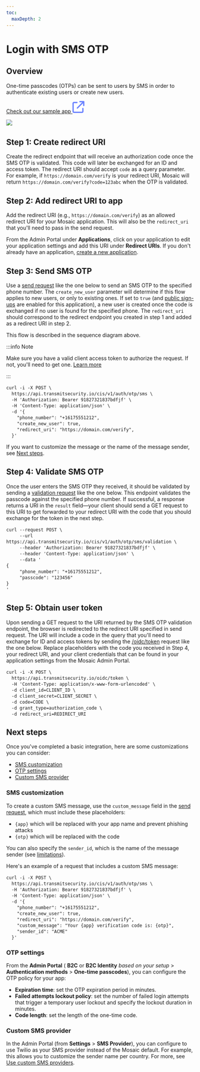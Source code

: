 ```yaml
---
toc:
  maxDepth: 2
---
```


# Login with SMS OTP

## Overview

One-time passcodes (OTPs) can be sent to users by SMS in order to authenticate existing users or create new users.

<a href="https://github.com/TransmitSecurity/ciam-expressjs-vanilla-samples/tree/main/login-with-sms" target=_blank>Check out our sample app <img src="../../images/external-link-light.svg"></a>

![](../../images/UserID/auth_sms_otp_flow.jpg)

## Step 1: Create redirect URI

Create the redirect endpoint that will receive an authorization code once the SMS OTP is validated. This code will later be exchanged for an ID and access token. The redirect URI should accept `code` as a query parameter. For example, if `https://domain.com/verify` is your redirect URI, Mosaic will return `https://domain.com/verify?code=123abc` when the OTP is validated.

## Step 2: Add redirect URI to app

Add the redirect URI (e.g., `https://domain.com/verify`) as an allowed redirect URI for your Mosaic application. This will also be the `redirect_uri` that you'll need to pass in the send request.

 From the Admin Portal under **Applications**, click on your application to edit your application settings and add this URI under **Redirect URIs**.  If you don't already have an application, [create a new application](create_new_application.md).

## Step 3: Send SMS OTP

Use a [send request](/openapi/user/one-time-login/#operation/sendSmsOtp) like the one below to send an SMS OTP to the specified phone number. The `create_new_user` parameter will determine if this flow applies to new users, or only to existing ones. If set to `true` (and [public sign-ups](/guides/user/manage_apps/#advanced-settings) are enabled for this application), a new user is created once the code is exchanged if no user is found for the specified phone. The `redirect_uri` should correspond to the redirect endpoint you created in step 1 and added as a redirect URI in step 2.

This flow is described in the sequence diagram above.

:::info Note

Make sure you have a valid client access token to authorize the request. If not, you'll need to get one. [Learn more](retrieve_client_tokens.md)

:::

```shell
curl -i -X POST \
  https://api.transmitsecurity.io/cis/v1/auth/otp/sms \
  -H 'Authorization: Bearer 91827321837bdfjf' \
  -H 'Content-Type: application/json' \
  -d '{
    "phone_number": "+16175551212",
    "create_new_user": true,
    "redirect_uri": "https://domain.com/verify",
  }'
```

If you want to customize the message or the name of the message sender, see [Next steps](#next-steps).

## Step 4: Validate SMS OTP

Once the user enters the SMS OTP they received, it should be validated by sending a [validation request](/openapi/user/one-time-login/#operation/validateSms) like the one below. This endpoint validates the passcode against the specified phone number. If successful, a response returns a URI in the `result` field&mdash;your client should send a GET request to this URI to get forwarded to your redirect URI with the code that you should exchange for the token in the next step.

```shell
curl --request POST \
     --url https://api.transmitsecurity.io/cis/v1/auth/otp/sms/validation \
     --header 'Authorization: Bearer 91827321837bdfjf' \
     --header 'Content-Type: application/json' \
     --data '
{
     "phone_number": "+16175551212",
     "passcode": "123456"
}
'
```
## Step 5: Obtain user token

Upon sending a GET request to the URI returned by the SMS OTP validation endpoint, the browser is redirected to the redirect URI specified in send request. The URI will include a code in the query that you'll need to exchange for ID and access tokens by sending the [/oidc/token](/openapi/user/oidc/#operation/oidcToken) request like the one below. Replace placeholders with the code you received in Step 4, your redirect URI, and your client credentials that can be found in your application settings from the Mosaic Admin Portal.

```shell
curl -i -X POST \
  https://api.transmitsecurity.io/oidc/token \
  -H 'Content-Type: application/x-www-form-urlencoded' \
  -d client_id=CLIENT_ID \
  -d client_secret=CLIENT_SECRET \
  -d code=CODE \
  -d grant_type=authorization_code \
  -d redirect_uri=REDIRECT_URI
```

## Next steps

Once you've completed a basic integration, here are some customizations you can consider:

- [SMS customization](#sms-customization)
- [OTP settings](#otp-settings)
- [Custom SMS provider](#custom-sms-provider)

### SMS customization

To create a custom SMS message, use the `custom_message` field in the [send request](/openapi/user/one-time-login/#operation/sendSmsOtp), which must include these placeholders:
- `{app}` which will be replaced with your app name and prevent phishing attacks
- `{otp}` which will be replaced with the code

You can also specify the `sender_id`, which is the name of the message sender (see [limitations](/openapi/user/one-time-login/#operation/sendSmsOtp)).

Here's an example of a request that includes a custom SMS message:

```shell
curl -i -X POST \
  https://api.transmitsecurity.io/cis/v1/auth/otp/sms \
  -H 'Authorization: Bearer 91827321837bdfjf' \
  -H 'Content-Type: application/json' \
  -d '{
    "phone_number": "+16175551212",
    "create_new_user": true,
    "redirect_uri": "https://domain.com/verify",
    "custom_message": "Your {app} verification code is: {otp}",
    "sender_id": "ACME"
  }'
```

### OTP settings

From the **Admin Portal** ( **B2C** or **B2C Identity** _based on your setup_ > **Authentication methods** > **One-time passcodes**), you can configure the OTP policy for your app:

- **Expiration time**: set the OTP expiration period in minutes.
- **Failed attempts lockout policy**: set the number of failed login attempts that trigger a temporary user lockout and specify the lockout duration in minutes.
- **Code length**: set the length of the one-time code.


### Custom SMS provider

In the Admin Portal (from **Settings** > **SMS Provider**), you can configure to use Twilio as your SMS provider instead of the Mosaic default. For example, this allows you to customize the sender name per country. For more, see [Use custom SMS providers](/guides/user/use_custom_sms_provider.md).